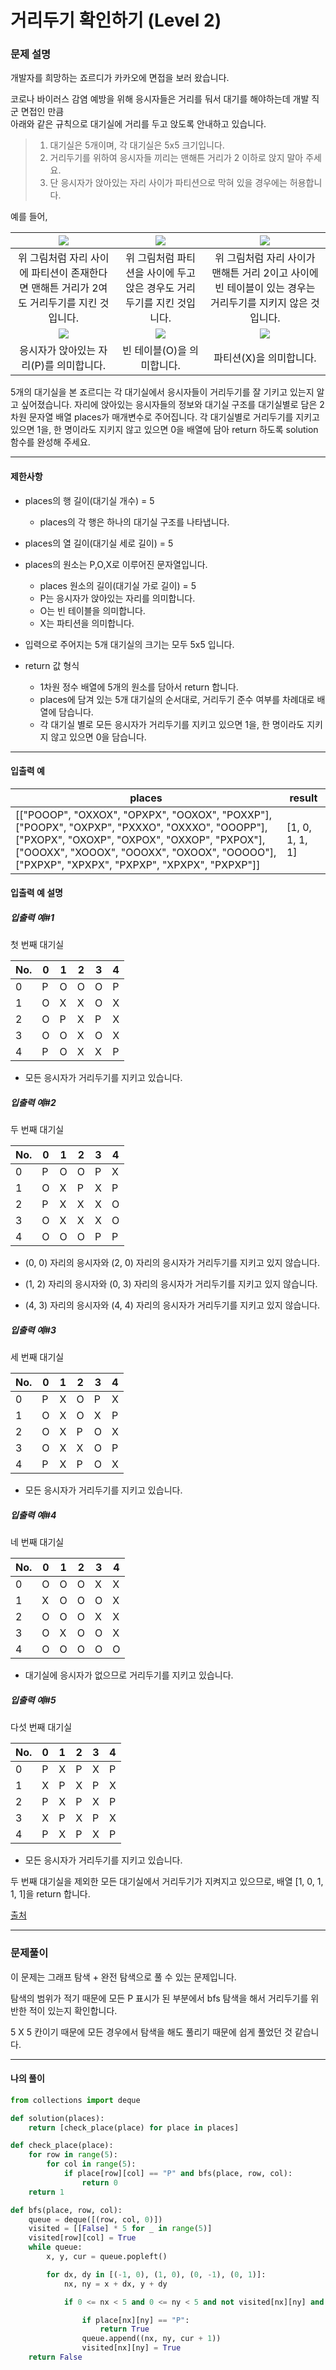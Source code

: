 # 거리두기 확인하기 (Level 2)

### 문제 설명

개발자를 희망하는 죠르디가 카카오에 면접을 보러 왔습니다.   

코로나 바이러스 감염 예방을 위해 응시자들은 거리를 둬서 대기를 해야하는데 개발 직군 면접인 만큼   
아래와 같은 규칙으로 대기실에 거리를 두고 앉도록 안내하고 있습니다.   

> 1. 대기실은 5개이며, 각 대기실은 5x5 크기입니다.
> 2. 거리두기를 위하여 응시자들 끼리는 맨해튼 거리가 2 이하로 앉지 말아 주세요.
> 3. 단 응시자가 앉아있는 자리 사이가 파티션으로 막혀 있을 경우에는 허용합니다.

예를 들어,   

|<img src="https://grepp-programmers.s3.ap-northeast-2.amazonaws.com/files/production/8c056cac-ec8f-435c-a49a-8125df055c5e/PXP.png">|<img src="https://grepp-programmers.s3.ap-northeast-2.amazonaws.com/files/production/d611f66e-f9c4-4433-91ce-02887657fe7f/PX_XP.png">|<img src="https://grepp-programmers.s3.ap-northeast-2.amazonaws.com/files/production/ed707158-0511-457b-9e1a-7dbf34a776a5/PX_OP.png">|
|:-:|:-:|:-:|
|위 그림처럼 자리 사이에 파티션이 존재한다면 맨해튼 거리가 2여도 거리두기를 지킨 것입니다.	|위 그림처럼 파티션을 사이에 두고 앉은 경우도 거리두기를 지킨 것입니다.	|위 그림처럼 자리 사이가 맨해튼 거리 2이고 사이에 빈 테이블이 있는 경우는 거리두기를 지키지 않은 것입니다.|
|<img src="https://grepp-programmers.s3.ap-northeast-2.amazonaws.com/files/production/4c548421-1c32-4947-af9e-a45c61501bc4/P.png">|<img src="https://grepp-programmers.s3.ap-northeast-2.amazonaws.com/files/production/ce799a38-668a-4038-b32f-c515b8701262/O.png">|<img src="https://grepp-programmers.s3.ap-northeast-2.amazonaws.com/files/production/91e8f98b-baeb-4f81-8cb6-5bafebebdcc7/X.png">|
|응시자가 앉아있는 자리(P)를 의미합니다.	|빈 테이블(O)을 의미합니다.	|파티션(X)을 의미합니다.|

5개의 대기실을 본 죠르디는 각 대기실에서 응시자들이 거리두기를 잘 기키고 있는지 알고 싶어졌습니다. 자리에 앉아있는 응시자들의 정보와 대기실 구조를 대기실별로 담은 2차원 문자열 배열 places가 매개변수로 주어집니다. 각 대기실별로 거리두기를 지키고 있으면 1을, 한 명이라도 지키지 않고 있으면 0을 배열에 담아 return 하도록 solution 함수를 완성해 주세요.   

---

#### 제한사항

* places의 행 길이(대기실 개수) = 5
    * places의 각 행은 하나의 대기실 구조를 나타냅니다.

* places의 열 길이(대기실 세로 길이) = 5

* places의 원소는 P,O,X로 이루어진 문자열입니다.
    * places 원소의 길이(대기실 가로 길이) = 5
    * P는 응시자가 앉아있는 자리를 의미합니다.
    * O는 빈 테이블을 의미합니다.
    * X는 파티션을 의미합니다.

* 입력으로 주어지는 5개 대기실의 크기는 모두 5x5 입니다.

* return 값 형식
    * 1차원 정수 배열에 5개의 원소를 담아서 return 합니다.
    * places에 담겨 있는 5개 대기실의 순서대로, 거리두기 준수 여부를 차례대로 배열에 담습니다.
    * 각 대기실 별로 모든 응시자가 거리두기를 지키고 있으면 1을, 한 명이라도 지키지 않고 있으면 0을 담습니다.

---

#### 입출력 예

|places|	result|
|-|-|
|\[\["POOOP", "OXXOX", "OPXPX", "OOXOX", "POXXP"], \["POOPX", "OXPXP", "PXXXO", "OXXXO", "OOOPP"], \["PXOPX", "OXOXP", "OXPOX", "OXXOP", "PXPOX"], \["OOOXX", "XOOOX", "OOOXX", "OXOOX", "OOOOO"], \["PXPXP", "XPXPX", "PXPXP", "XPXPX", "PXPXP"]]|	\[1, 0, 1, 1, 1]|

#### 입출력 예 설명

##### 입출력 예#1

첫 번째 대기실

|No.|	0|	1|	2|	3|	4|
|-|-|-|-|-|-|
|0|	P|	O|	O|	O|	P|
|1|	O|	X|	X|	O|	X|
|2|	O|	P|	X|	P|	X|
|3|	O|	O|	X|	O|	X|
|4|	P|	O|	X|	X|	P|

* 모든 응시자가 거리두기를 지키고 있습니다.

##### 입출력 예#2

두 번째 대기실

|No.|	0|	1|	2|	3|	4|
|-|-|-|-|-|-|
|0|	P|	O|	O|	P|	X|
|1|	O|	X|	P|	X|	P|
|2|	P|	X|	X|	X|	O|
|3|	O|	X|	X|	X|	O|
|4|	O|	O|	O|	P|	P|

* (0, 0) 자리의 응시자와 (2, 0) 자리의 응시자가 거리두기를 지키고 있지 않습니다.

* (1, 2) 자리의 응시자와 (0, 3) 자리의 응시자가 거리두기를 지키고 있지 않습니다.

* (4, 3) 자리의 응시자와 (4, 4) 자리의 응시자가 거리두기를 지키고 있지 않습니다.

##### 입출력 예#3

세 번째 대기실

|No.|	0|	1|	2|	3|	4|
|-|-|-|-|-|-|
|0|	P|	X|	O|	P|	X|
|1|	O|	X|	O|	X|	P|
|2|	O|	X|	P|	O|	X|
|3|	O|	X|	X|	O|	P|
|4|	P|	X|	P|	O|	X|

* 모든 응시자가 거리두기를 지키고 있습니다.

##### 입출력 예#4

네 번째 대기실

|No.|	0|	1|	2|	3|	4|
|-|-|-|-|-|-|
|0|	O|	O|	O|	X|	X|
|1|	X|	O|	O|	O|	X|
|2|	O|	O|	O|	X|	X|
|3|	O|	X|	O|	O|	X|
|4|	O|	O|	O|	O|  O|

* 대기실에 응시자가 없으므로 거리두기를 지키고 있습니다.

##### 입출력 예#5

다섯 번째 대기실

|No.|	0|	1|	2|	3|	4|
|-|-|-|-|-|-|
|0|	P|	X|	P|	X|	P|
|1|	X|	P|	X|	P|	X|
|2|	P|	X|	P|	X|	P|
|3|	X|	P|	X|	P|	X|
|4|	P|	X|	P|	X|	P|

* 모든 응시자가 거리두기를 지키고 있습니다.

두 번째 대기실을 제외한 모든 대기실에서 거리두기가 지켜지고 있으므로, 배열 \[1, 0, 1, 1, 1]을 return 합니다.

[출처](https://programmers.co.kr/learn/courses/30/lessons/17687)

---

### 문제풀이

이 문제는 그래프 탐색 + 완전 탐색으로 풀 수 있는 문제입니다.   

탐색의 범위가 적기 때문에 모든 P 표시가 된 부분에서 bfs 탐색을 해서 거리두기를 위반한 적이 있는지 확인합니다.   

5 X 5 칸이기 때문에 모든 경우에서 탐색을 해도 풀리기 때문에 쉽게 풀었던 것 같습니다.

---

#### 나의 풀이

~~~python
from collections import deque

def solution(places):
    return [check_place(place) for place in places]

def check_place(place):
    for row in range(5):
        for col in range(5):
            if place[row][col] == "P" and bfs(place, row, col):
                return 0
    return 1

def bfs(place, row, col):
    queue = deque([(row, col, 0)])
    visited = [[False] * 5 for _ in range(5)]
    visited[row][col] = True
    while queue:
        x, y, cur = queue.popleft()

        for dx, dy in [(-1, 0), (1, 0), (0, -1), (0, 1)]:
            nx, ny = x + dx, y + dy

            if 0 <= nx < 5 and 0 <= ny < 5 and not visited[nx][ny] and place[nx][ny] != "X" and cur < 2:

                if place[nx][ny] == "P":
                    return True
                queue.append((nx, ny, cur + 1))
                visited[nx][ny] = True
    return False
~~~
